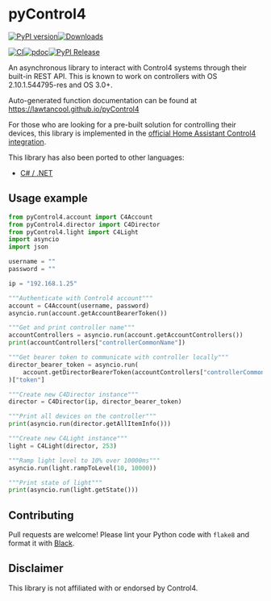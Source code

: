# pyControl4
[![PyPI version](https://badge.fury.io/py/pyControl4.svg)](https://badge.fury.io/py/pyControl4)[![Downloads](https://pepy.tech/badge/pycontrol4)](https://pepy.tech/project/pycontrol4)

[![CI](https://github.com/lawtancool/pyControl4/workflows/CI/badge.svg)](https://github.com/lawtancool/pyControl4/actions?query=workflow%3ACI)[![pdoc](https://github.com/lawtancool/pyControl4/workflows/pdoc/badge.svg)](https://github.com/lawtancool/pyControl4/actions?query=workflow%3Apdoc)[![PyPI Release](https://github.com/lawtancool/pyControl4/workflows/PyPI%20Release/badge.svg)](https://github.com/lawtancool/pyControl4/actions?query=workflow%3A%22PyPI+Release%22)


An asynchronous library to interact with Control4 systems through their built-in REST API. This is known to work on controllers with OS 2.10.1.544795-res and OS 3.0+. 

Auto-generated function documentation can be found at <https://lawtancool.github.io/pyControl4>

For those who are looking for a pre-built solution for controlling their devices, this library is implemented in the [official Home Assistant Control4 integration](https://www.home-assistant.io/integrations/control4/).

This library has also been ported to other languages:

- [C# / .NET](https://www.github.com/brianhama/C4Sharp)

## Usage example
```python
from pyControl4.account import C4Account
from pyControl4.director import C4Director
from pyControl4.light import C4Light
import asyncio
import json

username = ""
password = ""

ip = "192.168.1.25"

"""Authenticate with Control4 account"""
account = C4Account(username, password)
asyncio.run(account.getAccountBearerToken())

"""Get and print controller name"""
accountControllers = asyncio.run(account.getAccountControllers())
print(accountControllers["controllerCommonName"])

"""Get bearer token to communicate with controller locally"""
director_bearer_token = asyncio.run(
    account.getDirectorBearerToken(accountControllers["controllerCommonName"])
)["token"]

"""Create new C4Director instance"""
director = C4Director(ip, director_bearer_token)

"""Print all devices on the controller"""
print(asyncio.run(director.getAllItemInfo()))

"""Create new C4Light instance"""
light = C4Light(director, 253)

"""Ramp light level to 10% over 10000ms"""
asyncio.run(light.rampToLevel(10, 10000))

"""Print state of light"""
print(asyncio.run(light.getState()))
```

## Contributing
Pull requests are welcome! Please lint your Python code with `flake8` and format it with [Black](https://pypi.org/project/black/).

## Disclaimer
This library is not affiliated with or endorsed by Control4. 
